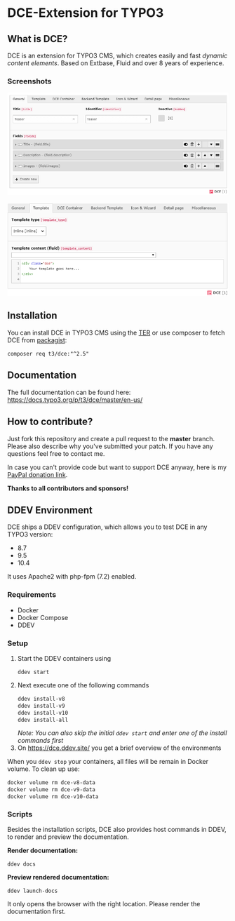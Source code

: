 # DCE-Extension for TYPO3

## What is DCE?

DCE is an extension for TYPO3 CMS, which creates easily and fast *dynamic content elements*.
Based on Extbase, Fluid and over 8 years of experience.


### Screenshots

![DCE General Configuration](Documentation/FirstSteps/Images/first-dce.png "DCE General Configuration")

![Inline Templating in DCE](Documentation/FirstSteps/Images/template-default.png "Inline Templating in DCE")


## Installation

You can install DCE in TYPO3 CMS using the [TER](https://extensions.typo3.org/extension/dce/) 
or use composer to fetch DCE from [packagist](https://packagist.org/packages/t3/dce):

```
composer req t3/dce:"^2.5"
```


## Documentation

The full documentation can be found here: https://docs.typo3.org/p/t3/dce/master/en-us/


## How to contribute?

Just fork this repository and create a pull request to the **master** branch.
Please also describe why you've submitted your patch. If you have any questions feel free to contact me.

In case you can't provide code but want to support DCE anyway, here is my [PayPal donation link](https://www.paypal.com/cgi-bin/webscr?cmd=_s-xclick&hosted_button_id=2DCCULSKFRZFU).

**Thanks to all contributors and sponsors!**


## DDEV Environment

DCE ships a DDEV configuration, which allows you to test DCE in any TYPO3 version:

- 8.7
- 9.5
- 10.4

It uses Apache2 with php-fpm (7.2) enabled. 

### Requirements

- Docker
- Docker Compose
- DDEV

### Setup

1. Start the DDEV containers using
    ```
    ddev start
    ```
2. Next execute one of the following commands
    ```
    ddev install-v8
    ddev install-v9
    ddev install-v10
    ddev install-all
    ```
   *Note: You can also skip the initial ``ddev start`` and enter one of the install commands first*
3. On https://dce.ddev.site/ you get a brief overview of the environments

When you ``ddev stop`` your containers, all files will be remain in Docker volume. To clean up use:
```
docker volume rm dce-v8-data
docker volume rm dce-v9-data
docker volume rm dce-v10-data
```

### Scripts

Besides the installation scripts, DCE also provides host commands in DDEV, to
render and preview the documentation.

**Render documentation:**
```
ddev docs
```

**Preview rendered documentation:**
```
ddev launch-docs
```
It only opens the browser with the right location. Please render the documentation first.
